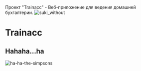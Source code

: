 Проект "Trainacc" - Веб-приложение для ведения домашней бухгалтерии.
![suki_without](https://github.com/user-attachments/assets/45185347-2146-4ff3-850b-f2a11e2f4fb0)
# Trainacc
## Hahaha...ha
![ha-ha-the-simpsons](https://github.com/user-attachments/assets/fafa8a6b-f858-4a06-a029-90575d1b13bb)
